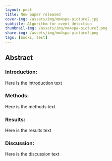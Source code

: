 ```yaml
---
layout: post
title: New paper released
cover-img: /assets/img/mm4spa-picture2.jpg
subtitle: Algorithm for event detection 
thumbnail-img: /assets/img/mm4spa-picture3.png
share-img: /assets/img/mm4spa-picture3.png
tags: [books, test]
---
```

## Abstract
### Introduction:
Here is the introduction text
### Methods:
Here is the methods text
### Results:
Here is the results text
### Discussion:
Here is the discussion text


